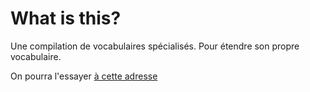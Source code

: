 # What is this?

Une compilation de vocabulaires spécialisés. Pour étendre son propre vocabulaire.

On pourra l'essayer [à cette adresse](https://dxdt.ch/p/vocabulaires)